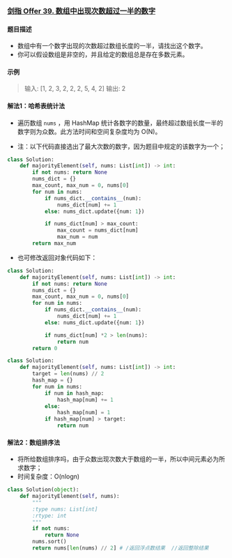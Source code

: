 ### [剑指 Offer 39. 数组中出现次数超过一半的数字](https://leetcode-cn.com/problems/shu-zu-zhong-chu-xian-ci-shu-chao-guo-yi-ban-de-shu-zi-lcof/)

#### 题目描述

- 数组中有一个数字出现的次数超过数组长度的一半，请找出这个数字。
- 你可以假设数组是非空的，并且给定的数组总是存在多数元素。

#### 示例

> 输入: [1, 2, 3, 2, 2, 2, 5, 4, 2]
> 输出: 2

#### 解法1：哈希表统计法

- 遍历数组 `nums` ，用 HashMap 统计各数字的数量，最终超过数组长度一半的数字则为众数。此方法时间和空间复杂度均为 O(N)。

- 注：以下代码直接选出了最大次数的数字，因为题目中规定的该数字为一个；

```python
class Solution:
    def majorityElement(self, nums: List[int]) -> int:
        if not nums: return None
        nums_dict = {}
        max_count, max_num = 0, nums[0]
        for num in nums:
            if nums_dict.__contains__(num):
                nums_dict[num] += 1
            else: nums_dict.update({num: 1})

            if nums_dict[num] > max_count:
                max_count = nums_dict[num]
                max_num = num
        return max_num
```

- 也可修改返回对象代码如下：

```python
class Solution:
    def majorityElement(self, nums: List[int]) -> int:
        if not nums: return None
        nums_dict = {}
        max_count, max_num = 0, nums[0]
        for num in nums:
            if nums_dict.__contains__(num):
                nums_dict[num] += 1
            else: nums_dict.update({num: 1})

            if nums_dict[num] *2 > len(nums):
                return num                
        return 0
```

```python
class Solution:
    def majorityElement(self, nums: List[int]) -> int:
        target = len(nums) // 2
        hash_map = {}
        for num in nums:
            if num in hash_map:
                hash_map[num] += 1
            else:
                hash_map[num] = 1
            if hash_map[num] > target:
                return num
```

#### 解法2：数组排序法

- 将所给数组排序吗，由于众数出现次数大于数组的一半，所以中间元素必为所求数字；
- 时间复杂度：O(nlogn)

```python
class Solution(object):
    def majorityElement(self, nums):
        """
        :type nums: List[int]
        :rtype: int
        """
        if not nums:
            return None
        nums.sort()
        return nums[len(nums) // 2] # /返回浮点数结果  //返回整除结果
```

